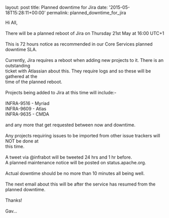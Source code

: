 
layout: post
title: Planned downtime for Jira
date: '2015-05-18T15:28:11+00:00'
permalink: planned_downtime_for_jira

Hi All,<br /><br />There will be a planned reboot of Jira on Thursday 21st May at 16:00 UTC+1<br /><br />This is 72 hours notice as recommended in our Core Services planned downtime SLA.<br /><br />Currently, Jira requires a reboot when adding new projects to it. There is an outstanding <br />ticket with Atlassian about this. They require logs and so these will be gathered at the <br />time of the planned reboot. <br /><br />Projects being added to Jira at this time will include:-<br /><br />INFRA-9516 - Myriad <br />INFRA-9609 - Atlas <br />INFRA-9635 - CMDA <br /><br />and any more that get requested between now and downtime.<br /><br />Any projects requiring issues to be imported from other issue trackers will NOT be done at <br />this time.<br /><br />A tweet via @infrabot will be tweeted 24 hrs and 1 hr before.<br />A planned maintenance notice will be posted on status.apache.org.<br /><br />Actual downtime should be no more than 10 minutes all being well.<br /><br />The next email about this will be after the service has resumed from the planned downtime.<br /><br />Thanks!<br /><br />Gav…<br />
